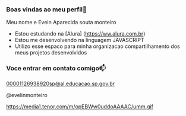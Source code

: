 ### Boas vindas ao meu perfil🖤 

Meu nome e Evein Aparecida souta monteiro

- Estou estudando na [Alura] (https://ww.alura.com.br)
- Estou me desenvolvendo na linguagem JAVASCRIPT
- Utilizo esse espaco para minha organizacao compartilhamento dos meus projetos desenvolvidos

### Voce entrar em contato comigo📫 

00001126938920sp@al.educacao.sp.gov.br

@evelinmonteiro


https://media1.tenor.com/m/opEBWw0uddoAAAAC/umm.gif













